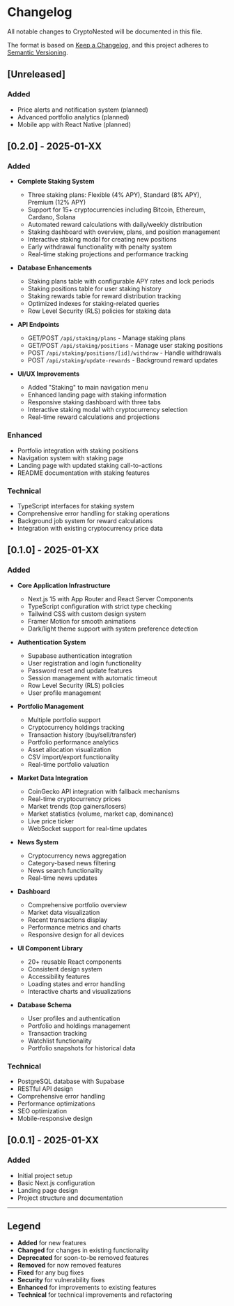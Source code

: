 # Changelog

All notable changes to CryptoNested will be documented in this file.

The format is based on [Keep a Changelog](https://keepachangelog.com/en/1.0.0/),
and this project adheres to [Semantic Versioning](https://semver.org/spec/v2.0.0.html).

## [Unreleased]

### Added
- Price alerts and notification system (planned)
- Advanced portfolio analytics (planned)
- Mobile app with React Native (planned)

## [0.2.0] - 2025-01-XX

### Added
- **Complete Staking System**
  - Three staking plans: Flexible (4% APY), Standard (8% APY), Premium (12% APY)
  - Support for 15+ cryptocurrencies including Bitcoin, Ethereum, Cardano, Solana
  - Automated reward calculations with daily/weekly distribution
  - Staking dashboard with overview, plans, and position management
  - Interactive staking modal for creating new positions
  - Early withdrawal functionality with penalty system
  - Real-time staking projections and performance tracking

- **Database Enhancements**
  - Staking plans table with configurable APY rates and lock periods
  - Staking positions table for user staking history
  - Staking rewards table for reward distribution tracking
  - Optimized indexes for staking-related queries
  - Row Level Security (RLS) policies for staking data

- **API Endpoints**
  - GET/POST `/api/staking/plans` - Manage staking plans
  - GET/POST `/api/staking/positions` - Manage user staking positions
  - POST `/api/staking/positions/[id]/withdraw` - Handle withdrawals
  - POST `/api/staking/update-rewards` - Background reward updates

- **UI/UX Improvements**
  - Added "Staking" to main navigation menu
  - Enhanced landing page with staking information
  - Responsive staking dashboard with three tabs
  - Interactive staking modal with cryptocurrency selection
  - Real-time reward calculations and projections

### Enhanced
- Portfolio integration with staking positions
- Navigation system with staking page
- Landing page with updated staking call-to-actions
- README documentation with staking features

### Technical
- TypeScript interfaces for staking system
- Comprehensive error handling for staking operations
- Background job system for reward calculations
- Integration with existing cryptocurrency price data

## [0.1.0] - 2025-01-XX

### Added
- **Core Application Infrastructure**
  - Next.js 15 with App Router and React Server Components
  - TypeScript configuration with strict type checking
  - Tailwind CSS with custom design system
  - Framer Motion for smooth animations
  - Dark/light theme support with system preference detection

- **Authentication System**
  - Supabase authentication integration
  - User registration and login functionality
  - Password reset and update features
  - Session management with automatic timeout
  - Row Level Security (RLS) policies
  - User profile management

- **Portfolio Management**
  - Multiple portfolio support
  - Cryptocurrency holdings tracking
  - Transaction history (buy/sell/transfer)
  - Portfolio performance analytics
  - Asset allocation visualization
  - CSV import/export functionality
  - Real-time portfolio valuation

- **Market Data Integration**
  - CoinGecko API integration with fallback mechanisms
  - Real-time cryptocurrency prices
  - Market trends (top gainers/losers)
  - Market statistics (volume, market cap, dominance)
  - Live price ticker
  - WebSocket support for real-time updates

- **News System**
  - Cryptocurrency news aggregation
  - Category-based news filtering
  - News search functionality
  - Real-time news updates

- **Dashboard**
  - Comprehensive portfolio overview
  - Market data visualization
  - Recent transactions display
  - Performance metrics and charts
  - Responsive design for all devices

- **UI Component Library**
  - 20+ reusable React components
  - Consistent design system
  - Accessibility features
  - Loading states and error handling
  - Interactive charts and visualizations

- **Database Schema**
  - User profiles and authentication
  - Portfolio and holdings management
  - Transaction tracking
  - Watchlist functionality
  - Portfolio snapshots for historical data

### Technical
- PostgreSQL database with Supabase
- RESTful API design
- Comprehensive error handling
- Performance optimizations
- SEO optimization
- Mobile-responsive design

## [0.0.1] - 2025-01-XX

### Added
- Initial project setup
- Basic Next.js configuration
- Landing page design
- Project structure and documentation

---

## Legend

- **Added** for new features
- **Changed** for changes in existing functionality
- **Deprecated** for soon-to-be removed features
- **Removed** for now removed features
- **Fixed** for any bug fixes
- **Security** for vulnerability fixes
- **Enhanced** for improvements to existing features
- **Technical** for technical improvements and refactoring
